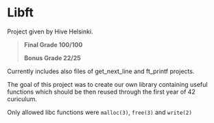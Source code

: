 # Libft

Project given by Hive Helsinki.

>**Final Grade 100/100**
>
>**Bonus Grade  22/25**

Currently includes also files of get_next_line and ft_printf projects.

The goal of this project was to create our own library containing
useful functions which should be then reused through the first year of 42 curiculum.

Only allowed libc functions were `malloc(3)`, `free(3)` and `write(2)`
